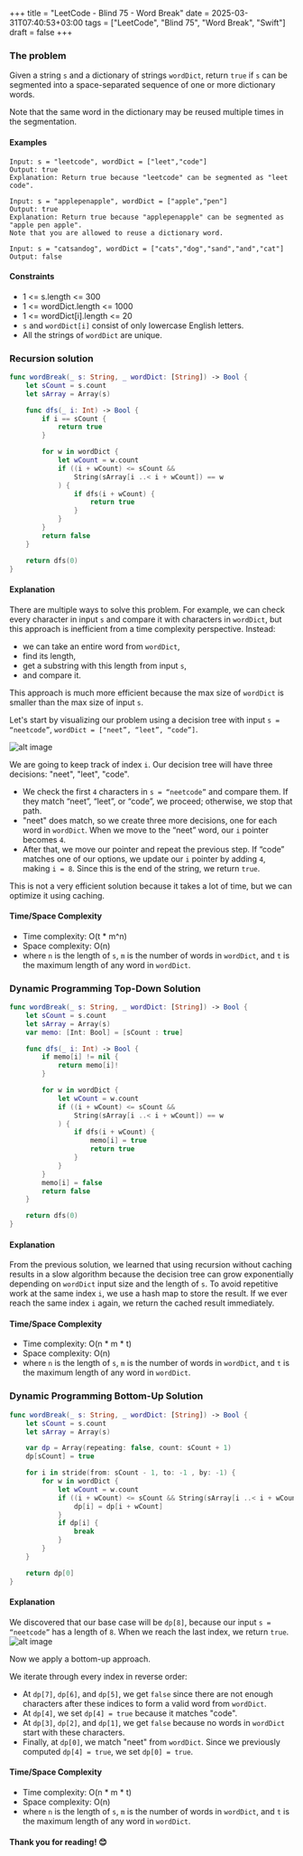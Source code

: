 +++
title = "LeetCode - Blind 75 - Word Break"
date = 2025-03-31T07:40:53+03:00
tags = ["LeetCode", "Blind 75", "Word Break", "Swift"]
draft = false
+++

### The problem 
Given a string `s` and a dictionary of strings `wordDict`, return `true` if `s` can be segmented into a space-separated sequence of one or more dictionary words.

Note that the same word in the dictionary may be reused multiple times in the segmentation.

#### Examples

``` 
Input: s = "leetcode", wordDict = ["leet","code"]
Output: true
Explanation: Return true because "leetcode" can be segmented as "leet code".
```

```
Input: s = "applepenapple", wordDict = ["apple","pen"]
Output: true
Explanation: Return true because "applepenapple" can be segmented as "apple pen apple".
Note that you are allowed to reuse a dictionary word.
```

```
Input: s = "catsandog", wordDict = ["cats","dog","sand","and","cat"]
Output: false
```

#### Constraints
* 1 <= s.length <= 300
* 1 <= wordDict.length <= 1000
* 1 <= wordDict[i].length <= 20
* `s` and `wordDict[i]` consist of only lowercase English letters.
* All the strings of `wordDict` are unique.

### Recursion solution 
```swift 
func wordBreak(_ s: String, _ wordDict: [String]) -> Bool {
    let sCount = s.count
    let sArray = Array(s)

    func dfs(_ i: Int) -> Bool {
        if i == sCount {
            return true
        }

        for w in wordDict {
            let wCount = w.count
            if ((i + wCount) <= sCount &&
                String(sArray[i ..< i + wCount]) == w
            ) {
                if dfs(i + wCount) {
                    return true
                }
            }
        }
        return false
    }

    return dfs(0)
}
```

#### Explanation
There are multiple ways to solve this problem. For example, we can check every character in input `s` and compare it with characters in `wordDict`, but this approach is inefficient from a time complexity perspective. Instead: 
- we can take an entire word from `wordDict`, 
- find its length, 
- get a substring with this length from input `s`, 
- and compare it. 

This approach is much more efficient because the max size of `wordDict` is smaller than the max size of input `s`.

Let's start by visualizing our problem using a decision tree with input `s = “neetcode”`, `wordDict = ["neet”, “leet”, “code”]`.

![alt image](images/139.png#center)

We are going to keep track of index `i`. Our decision tree will have three decisions: "neet", "leet", "code".
- We check the first `4` characters in `s = “neetcode”` and compare them. If they match “neet”, “leet”, or “code”, we proceed; otherwise, we stop that path.
- "neet" does match, so we create three more decisions, one for each word in `wordDict`. When we move to the “neet” word, our `i` pointer becomes `4`.
- After that, we move our pointer and repeat the previous step. If “code” matches one of our options, we update our `i` pointer by adding `4`, making `i = 8`. Since this is the end of the string, we return `true`.

This is not a very efficient solution because it takes a lot of time, but we can optimize it using caching.

#### Time/Space Complexity
* Time complexity:  O(t * m^n)
* Space complexity:  O(n)
* where `n` is the length of `s`, `m` is the number of words in `wordDict`, and `t` is the maximum length of any word in `wordDict`.

### Dynamic Programming Top-Down Solution  
```swift 
func wordBreak(_ s: String, _ wordDict: [String]) -> Bool {
    let sCount = s.count
    let sArray = Array(s)
    var memo: [Int: Bool] = [sCount : true]

    func dfs(_ i: Int) -> Bool {
        if memo[i] != nil {
            return memo[i]!
        }

        for w in wordDict {
            let wCount = w.count
            if ((i + wCount) <= sCount &&
                String(sArray[i ..< i + wCount]) == w
            ) {
                if dfs(i + wCount) {
                    memo[i] = true
                    return true
                }
            }
        }
        memo[i] = false
        return false
    }

    return dfs(0)
}
``` 

#### Explanation
From the previous solution, we learned that using recursion without caching results in a slow algorithm because the decision tree can grow exponentially depending on `wordDict` input size and the length of `s`. To avoid repetitive work at the same index `i`, we use a hash map to store the result. If we ever reach the same index `i` again, we return the cached result immediately.

#### Time/Space Complexity
* Time complexity:  O(n * m * t)
* Space complexity:  O(n)
* where `n` is the length of `s`, `m` is the number of words in `wordDict`, and `t` is the maximum length of any word in `wordDict`.

### Dynamic Programming Bottom-Up Solution  
```swift 
func wordBreak(_ s: String, _ wordDict: [String]) -> Bool {
    let sCount = s.count
    let sArray = Array(s)

    var dp = Array(repeating: false, count: sCount + 1)
    dp[sCount] = true

    for i in stride(from: sCount - 1, to: -1 , by: -1) {
        for w in wordDict {
            let wCount = w.count
            if ((i + wCount) <= sCount && String(sArray[i ..< i + wCount]) == w) {
                dp[i] = dp[i + wCount]
            }
            if dp[i] {
                break
            }
        }
    }

    return dp[0]
}
``` 

#### Explanation
We discovered that our base case will be `dp[8]`, because our input `s = “neetcode”` has a length of `8`. When we reach the last index, we return `true`.  
![alt image](images/139-1.png#center)

Now we apply a bottom-up approach.

We iterate through every index in reverse order:
- At `dp[7]`, `dp[6]`, and `dp[5]`, we get `false` since there are not enough characters after these indices to form a valid word from `wordDict`.
- At `dp[4]`, we set `dp[4] = true` because it matches "code".
- At `dp[3]`, `dp[2]`, and `dp[1]`, we get `false` because no words in `wordDict` start with these characters.
- Finally, at `dp[0]`, we match "neet" from `wordDict`. Since we previously computed `dp[4] = true`, we set `dp[0] = true`.

#### Time/Space Complexity
* Time complexity:  O(n * m * t)
* Space complexity:  O(n)
* where `n` is the length of `s`, `m` is the number of words in `wordDict`, and `t` is the maximum length of any word in `wordDict`.

#### Thank you for reading! 😊
